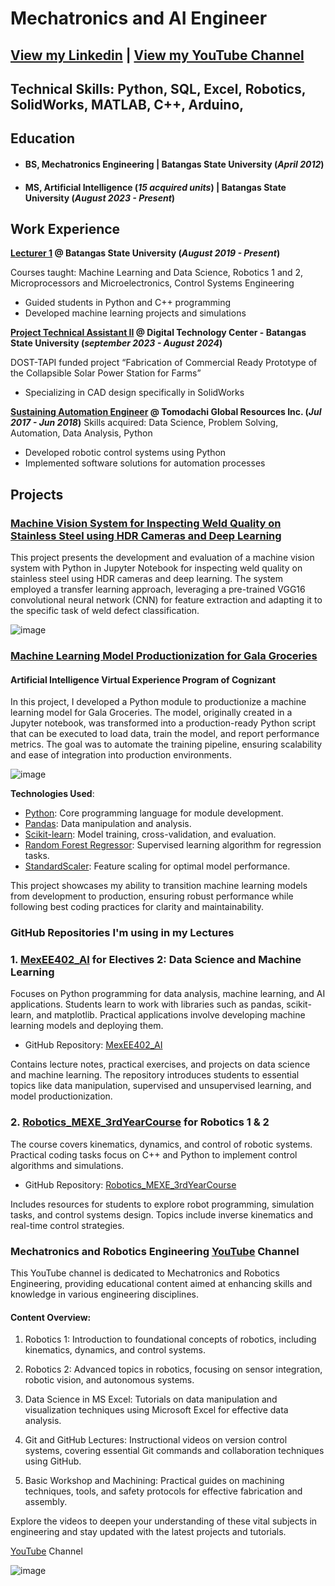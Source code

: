 # Mechatronics and AI Engineer

## [View my Linkedin](https://www.linkedin.com/in/mikko-de-torres/) | [View my YouTube Channel](https://www.youtube.com/@mikkodetorres)
## Technical Skills: Python, SQL, Excel, Robotics, SolidWorks, MATLAB, C++, Arduino, 

## Education 
- #### BS, Mechatronics Engineering | Batangas State University (_April 2012_)
- #### MS, Artificial Intelligence  (_15 acquired units_) | Batangas State University (_August 2023 - Present_)

## Work Experience
**[Lecturer 1](https://www.linkedin.com/in/mikko-de-torres/) @ Batangas State University (_August 2019 - Present_)**

Courses taught: Machine Learning and Data Science, Robotics 1 and 2, Microprocessors and Microelectronics, Control Systems Engineering
- Guided students in Python and C++ programming
- Developed machine learning projects and simulations

**[Project Technical Assistant II](https://www.linkedin.com/in/mikko-de-torres/) @ Digital Technology Center - Batangas State University (_september 2023 - August 2024_)**

DOST-TAPI funded project “Fabrication of Commercial Ready Prototype of the Collapsible Solar Power Station for Farms”
- Specializing in CAD design specifically in SolidWorks

**[Sustaining Automation Engineer](https://www.linkedin.com/in/mikko-de-torres/) @ Tomodachi Global Resources Inc. (_Jul 2017 - Jun 2018_)**
Skills acquired: Data Science, Problem Solving, Automation, Data Analysis, Python
- Developed robotic control systems using Python
- Implemented software solutions for automation processes

## Projects
### [Machine Vision System for Inspecting Weld Quality on Stainless Steel using HDR Cameras and Deep Learning](https://github.com/MikkoDT/Machine_Vision_System_for_Inspecting_Weld_Quality_on_Stainless_Steel)

This project presents the development and evaluation of a machine vision system with Python in Jupyter Notebook for inspecting weld quality on stainless steel using HDR cameras and deep learning. The system employed a transfer learning approach, leveraging a pre-trained VGG16 convolutional neural network (CNN) for feature extraction and adapting it to the specific task of weld defect classification.

![image](https://github.com/user-attachments/assets/d153c73f-5867-46b4-9359-85350ae58b4a)

### [Machine Learning Model Productionization for Gala Groceries](https://github.com/MikkoDT/Cognizant_AI_Experience_Program/tree/main)
#### Artificial Intelligence Virtual Experience Program of Cognizant

In this project, I developed a Python module to productionize a machine learning model for Gala Groceries. The model, originally created in a Jupyter notebook, was transformed into a production-ready Python script that can be executed to load data, train the model, and report performance metrics. The goal was to automate the training pipeline, ensuring scalability and ease of integration into production environments.

![image](https://github.com/user-attachments/assets/4aeb5571-9a4f-41d3-bac2-32b846fe0af7)


**Technologies Used**:

- [Python](https://www.python.org/): Core programming language for module development.
- [Pandas](https://pandas.pydata.org/): Data manipulation and analysis.
- [Scikit-learn](https://scikit-learn.org/stable/): Model training, cross-validation, and evaluation.
- [Random Forest Regressor](https://scikit-learn.org/stable/modules/generated/sklearn.ensemble.RandomForestRegressor.html): Supervised learning algorithm for regression tasks.
- [StandardScaler](https://scikit-learn.org/stable/modules/generated/sklearn.preprocessing.StandardScaler.html): Feature scaling for optimal model performance.

This project showcases my ability to transition machine learning models from development to production, ensuring robust performance while following best coding practices for clarity and maintainability.

### GitHub Repositories I'm using in my Lectures
### 1. [MexEE402_AI](https://github.com/MikkoDT/MexEE402_AI) for Electives 2: Data Science and Machine Learning
Focuses on Python programming for data analysis, machine learning, and AI applications. Students learn to work with libraries such as pandas, scikit-learn, and matplotlib. Practical applications involve developing machine learning models and deploying them.

- GitHub Repository: [MexEE402_AI](https://github.com/MikkoDT/MexEE402_AI)

Contains lecture notes, practical exercises, and projects on data science and machine learning. The repository introduces students to essential topics like data manipulation, supervised and unsupervised learning, and model productionization.

### 2. [Robotics_MEXE_3rdYearCourse](https://github.com/MikkoDT/Robotics_MEXE_3rdYearCourse) for Robotics 1 & 2
The course covers kinematics, dynamics, and control of robotic systems. Practical coding tasks focus on C++ and Python to implement control algorithms and simulations.

- GitHub Repository: [Robotics_MEXE_3rdYearCourse](https://github.com/MikkoDT/Robotics_MEXE_3rdYearCourse)

Includes resources for students to explore robot programming, simulation tasks, and control systems design. Topics include inverse kinematics and real-time control strategies.

### Mechatronics and Robotics Engineering [YouTube](https://www.youtube.com/@mikkodetorres) Channel
This YouTube channel is dedicated to Mechatronics and Robotics Engineering, providing educational content aimed at enhancing skills and knowledge in various engineering disciplines.

#### Content Overview:
1. Robotics 1: Introduction to foundational concepts of robotics, including kinematics, dynamics, and control systems.

2. Robotics 2: Advanced topics in robotics, focusing on sensor integration, robotic vision, and autonomous systems.

3. Data Science in MS Excel: Tutorials on data manipulation and visualization techniques using Microsoft Excel for effective data analysis.

4. Git and GitHub Lectures: Instructional videos on version control systems, covering essential Git commands and collaboration techniques using GitHub.

5. Basic Workshop and Machining: Practical guides on machining techniques, tools, and safety protocols for effective fabrication and assembly.

Explore the videos to deepen your understanding of these vital subjects in engineering and stay updated with the latest projects and tutorials.

[YouTube](https://www.youtube.com/@mikkodetorres) Channel

![image](https://github.com/user-attachments/assets/fb2817c4-f19a-42c4-bc49-a060524382fa)
